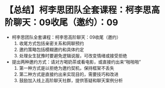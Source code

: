 # 【总结】柯李思团队全套课程：柯李思高阶聊天：09收尾（邀约）：09

-   柯李思团队全套课程：柯李思高阶聊天：09收尾（邀约）
    1.  收尾方式包括亲密关系和网聊预约
    2.  邀约策略包括模糊邀约和具体约定
    3.  处理女生犹豫时要避免逻辑说服，可改变情绪或接受拒绝
-   提出两种邀约方式：请对方喝奶茶或看电影，或直接约出来“啪啪啪”
    1.  第一种方式是以拒绝为邀约契机，保持框架不丢失
    2.  第二种方式是直接约出来实现目的，需要技巧和改进
    3.  鼓励加入线上高阶聊天社群，提供答疑和聊天案例分析
